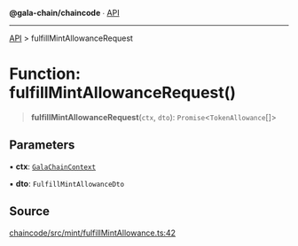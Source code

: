 **@gala-chain/chaincode** ∙ [API](../exports.md)

***

[API](../exports.md) > fulfillMintAllowanceRequest

# Function: fulfillMintAllowanceRequest()

> **fulfillMintAllowanceRequest**(`ctx`, `dto`): `Promise`\<`TokenAllowance`[]\>

## Parameters

▪ **ctx**: [`GalaChainContext`](../classes/GalaChainContext.md)

▪ **dto**: `FulfillMintAllowanceDto`

## Source

[chaincode/src/mint/fulfillMintAllowance.ts:42](https://github.com/GalaChain/sdk/blob/bcbbb18/chaincode/src/mint/fulfillMintAllowance.ts#L42)
